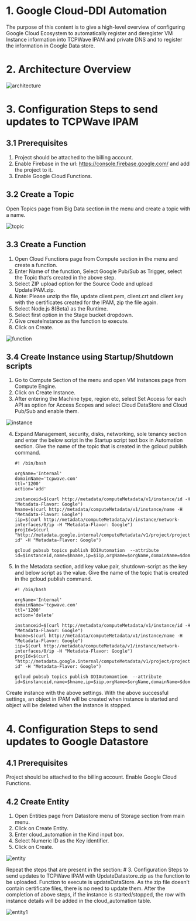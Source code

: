 # 1. Google Cloud-DDI Automation
The purpose of this content is to give a high-level overview of configuring Google Cloud Ecosystem to automatically register and deregister VM Instance information into TCPWave IPAM and private DNS and to register the information in Google Data store.
# 2. Architecture Overview
![architecture](https://user-images.githubusercontent.com/4006576/54914264-9475c180-4f1a-11e9-8e3b-3e3d62cd9f4c.png)
# 3. Configuration Steps to send updates to TCPWave IPAM
## 3.1 Prerequisites
1.	Project should be attached to the billing account. 
2.	Enable Firebase in the url: https://console.firebase.google.com/  and add the project to it.
3.	Enable Google Cloud Functions.
## 3.2 Create a Topic
Open Topics page from Big Data section in the menu and create a topic with a name.

![topic](https://user-images.githubusercontent.com/4006576/54990908-d453ac00-4fe1-11e9-82f6-81b03f4b8f7b.png)
## 3.3 Create a Function
1.	Open Cloud Functions page from Compute section in the menu and create a function.
2.	Enter Name of the function, Select Google Pub/Sub as Trigger, select the Topic that’s created in the above step.
3.	Select ZIP upload option for the Source Code and upload UpdateIPAM.zip.
4.	Note: Please unzip the file, update client.pem, client.crt and client.key with the certificates created for the IPAM, zip the file again.
5.	Select Node.js 8(Beta) as the Runtime.
6.	Select first option in the Stage bucket dropdown.
7.	Give createInstance as the function to execute.
8.	Click on Create.

![function](https://user-images.githubusercontent.com/4006576/54990501-e8e37480-4fe0-11e9-952f-e8aa17a76f07.PNG)
## 3.4 Create Instance using Startup/Shutdown scripts
1.  Go to Compute Section of the menu and open VM Instances page from Compute Engine.
2.  Click on Create Instance.
3.  After entering the Machine type, region etc, select Set Access for each API as option for Access Scopes and select Cloud DataStore and Cloud Pub/Sub and enable them.

![instance](https://user-images.githubusercontent.com/4006576/54916880-8460e080-4f20-11e9-8c4c-69475a230efb.png)

4.  Expand Management, security, disks, networking, sole tenancy section and enter the below script in the Startup script text box in Automation section. Give the name of the topic that is created in the gcloud publish command.

        #! /bin/bash

        orgName='Internal'
        domainName='tcpwave.com'
        ttl='1200'
        action='add'

        instanceid=$(curl http://metadata/computeMetadata/v1/instance/id -H "Metadata-Flavor: Google")
        hname=$(curl http://metadata/computeMetadata/v1/instance/name -H "Metadata-Flavor: Google")
        iip=$(curl http://metadata/computeMetadata/v1/instance/network-interfaces/0/ip -H "Metadata-Flavor: Google")
        projId=$(curl "http://metadata.google.internal/computeMetadata/v1/project/project-id" -H "Metadata-Flavor: Google")

        gcloud pubsub topics publish DDIAutomation  --attribute                   
        id=$instanceid,name=$hname,ip=$iip,orgName=$orgName,domainName=$domainName,ttl=$ttl,action=$action,projectId=$projId

5.  In the Metadata section, add key value pair, shutdown-script as the key and below script as the value. Give the name of the topic that is created in the gcloud publish command.

        #! /bin/bash

        orgName='Internal'
        domainName='tcpwave.com'
        ttl='1200'
        action=’delete’

        instanceid=$(curl http://metadata/computeMetadata/v1/instance/id -H "Metadata-Flavor: Google")
        hname=$(curl http://metadata/computeMetadata/v1/instance/name -H "Metadata-Flavor: Google")
        iip=$(curl http://metadata/computeMetadata/v1/instance/network-interfaces/0/ip -H "Metadata-Flavor: Google")
        projId=$(curl "http://metadata.google.internal/computeMetadata/v1/project/project-id" -H "Metadata-Flavor: Google")

        gcloud pubsub topics publish DDIAutomamtion  --attribute  
        id=$instanceid,name=$hname,ip=$iip,orgName=$orgName,domainName=$domainName,ttl=$ttl,action=$action,projectId=$projId
        
Create instance with the above settings.
With the above successful settings, an object in IPAM will be created when instance is started and object will be deleted when the instance is stopped.
# 4. Configuration Steps to send updates to Google Datastore
## 4.1 Prerequisites
Project should be attached to the billing account. 
Enable Google Cloud Functions.
## 4.2 Create Entity
1.	Open Entities page from Datastore menu of Storage section from main menu.
2.	Click on Create Entity. 
3.	Enter cloud_automation in the Kind input box.
4.	Select Numeric ID as the Key identifier.
5.	Click on Create.

![entity](https://user-images.githubusercontent.com/4006576/54990552-044e7f80-4fe1-11e9-8813-b58ceb566360.png)

Repeat the steps that are present in the section: # 3. Configuration Steps to send updates to TCPWave IPAM with UpdateDatastore.zip as the function to be uploaded. Function to execute is updateDataStore.
As the zip file doesn’t contain certificate files, there is no need to update them.
After the completion of above steps, if the instance is started/stopped, the row with instance details will be added in the cloud_automation table.

![entity1](https://user-images.githubusercontent.com/4006576/54990571-0d3f5100-4fe1-11e9-8288-139863f9d39d.png)



